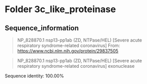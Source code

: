 # Folder 3c_like_proteinase
## Sequence_information

>NP_828870.1 nsp13-pp1ab (ZD, NTPase/HEL) [Severe acute respiratory syndrome-related coronavirus]
From: https://www.ncbi.nlm.nih.gov/protein/29837505

>NP_828870.1 nsp13-pp1ab (ZD, NTPase/HEL) [Severe acute respiratory syndrome-related coronavirus]
exonuclease

Sequence identity: 100.00%
